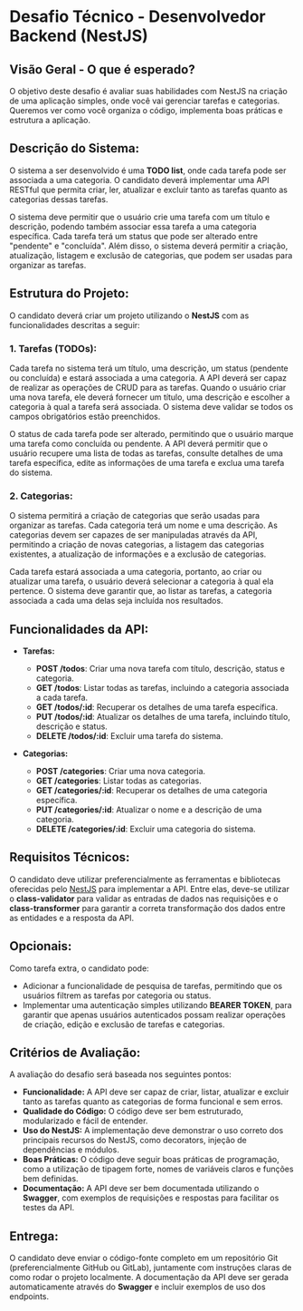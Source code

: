 
# Desafio Técnico - Desenvolvedor Backend (NestJS)

## Visão Geral - O que é esperado?
O objetivo deste desafio é avaliar suas habilidades com NestJS na criação de uma aplicação simples, onde você vai gerenciar tarefas e categorias. Queremos ver como você organiza o código, implementa boas práticas e estrutura a aplicação.

## Descrição do Sistema:
O sistema a ser desenvolvido é uma **TODO list**, onde cada tarefa pode ser associada a uma categoria. O candidato deverá implementar uma API RESTful que permita criar, ler, atualizar e excluir tanto as tarefas quanto as categorias dessas tarefas.

O sistema deve permitir que o usuário crie uma tarefa com um título e descrição, podendo também associar essa tarefa a uma categoria específica. Cada tarefa terá um status que pode ser alterado entre "pendente" e "concluída". Além disso, o sistema deverá permitir a criação, atualização, listagem e exclusão de categorias, que podem ser usadas para organizar as tarefas.

## Estrutura do Projeto:
O candidato deverá criar um projeto utilizando o **NestJS** com as funcionalidades descritas a seguir:

### 1. Tarefas (TODOs):
Cada tarefa no sistema terá um título, uma descrição, um status (pendente ou concluída) e estará associada a uma categoria. A API deverá ser capaz de realizar as operações de CRUD para as tarefas. Quando o usuário criar uma nova tarefa, ele deverá fornecer um título, uma descrição e escolher a categoria à qual a tarefa será associada. O sistema deve validar se todos os campos obrigatórios estão preenchidos.

O status de cada tarefa pode ser alterado, permitindo que o usuário marque uma tarefa como concluída ou pendente. A API deverá permitir que o usuário recupere uma lista de todas as tarefas, consulte detalhes de uma tarefa específica, edite as informações de uma tarefa e exclua uma tarefa do sistema.

### 2. Categorias:
O sistema permitirá a criação de categorias que serão usadas para organizar as tarefas. Cada categoria terá um nome e uma descrição. As categorias devem ser capazes de ser manipuladas através da API, permitindo a criação de novas categorias, a listagem das categorias existentes, a atualização de informações e a exclusão de categorias.

Cada tarefa estará associada a uma categoria, portanto, ao criar ou atualizar uma tarefa, o usuário deverá selecionar a categoria à qual ela pertence. O sistema deve garantir que, ao listar as tarefas, a categoria associada a cada uma delas seja incluída nos resultados.

## Funcionalidades da API:
- **Tarefas:**
  - **POST /todos**: Criar uma nova tarefa com título, descrição, status e categoria.
  - **GET /todos**: Listar todas as tarefas, incluindo a categoria associada a cada tarefa.
  - **GET /todos/:id**: Recuperar os detalhes de uma tarefa específica.
  - **PUT /todos/:id**: Atualizar os detalhes de uma tarefa, incluindo título, descrição e status.
  - **DELETE /todos/:id**: Excluir uma tarefa do sistema.

- **Categorias:**
  - **POST /categories**: Criar uma nova categoria.
  - **GET /categories**: Listar todas as categorias.
  - **GET /categories/:id**: Recuperar os detalhes de uma categoria específica.
  - **PUT /categories/:id**: Atualizar o nome e a descrição de uma categoria.
  - **DELETE /categories/:id**: Excluir uma categoria do sistema.

## Requisitos Técnicos:
O candidato deve utilizar preferencialmente as ferramentas e bibliotecas oferecidas pelo [NestJS](https://nestjs.com/) para implementar a API. Entre elas, deve-se utilizar o **class-validator** para validar as entradas de dados nas requisições e o **class-transformer** para garantir a correta transformação dos dados entre as entidades e a resposta da API.

## Opcionais:
Como tarefa extra, o candidato pode:
- Adicionar a funcionalidade de pesquisa de tarefas, permitindo que os usuários filtrem as tarefas por categoria ou status.
- Implementar uma autenticação simples utilizando **BEARER TOKEN**, para garantir que apenas usuários autenticados possam realizar operações de criação, edição e exclusão de tarefas e categorias.

## Critérios de Avaliação:
A avaliação do desafio será baseada nos seguintes pontos:
- **Funcionalidade:** A API deve ser capaz de criar, listar, atualizar e excluir tanto as tarefas quanto as categorias de forma funcional e sem erros.
- **Qualidade do Código:** O código deve ser bem estruturado, modularizado e fácil de entender.
- **Uso do NestJS:** A implementação deve demonstrar o uso correto dos principais recursos do NestJS, como decorators, injeção de dependências e módulos.
- **Boas Práticas:** O código deve seguir boas práticas de programação, como a utilização de tipagem forte, nomes de variáveis claros e funções bem definidas.
- **Documentação:** A API deve ser bem documentada utilizando o **Swagger**, com exemplos de requisições e respostas para facilitar os testes da API.

## Entrega:
O candidato deve enviar o código-fonte completo em um repositório Git (preferencialmente GitHub ou GitLab), juntamente com instruções claras de como rodar o projeto localmente. A documentação da API deve ser gerada automaticamente através do **Swagger** e incluir exemplos de uso dos endpoints.
